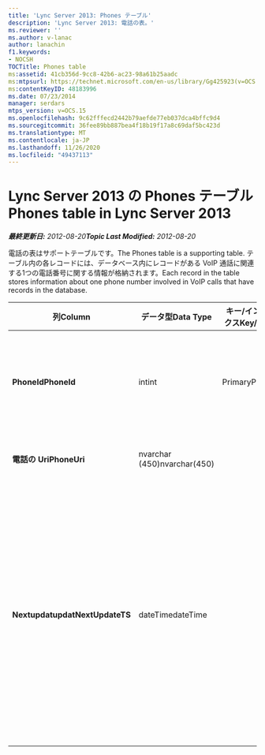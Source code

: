 ```yaml
---
title: 'Lync Server 2013: Phones テーブル'
description: 'Lync Server 2013: 電話の表。'
ms.reviewer: ''
ms.author: v-lanac
author: lanachin
f1.keywords:
- NOCSH
TOCTitle: Phones table
ms:assetid: 41cb356d-9cc8-42b6-ac23-98a61b25aadc
ms:mtpsurl: https://technet.microsoft.com/en-us/library/Gg425923(v=OCS.15)
ms:contentKeyID: 48183996
ms.date: 07/23/2014
manager: serdars
mtps_version: v=OCS.15
ms.openlocfilehash: 9c62fffecd2442b79aefde77eb037dca4bffc9d4
ms.sourcegitcommit: 36fee89bb887bea4f18b19f17a8c69daf5bc423d
ms.translationtype: MT
ms.contentlocale: ja-JP
ms.lasthandoff: 11/26/2020
ms.locfileid: "49437113"
---
```

# <a name="phones-table-in-lync-server-2013"></a><span data-ttu-id="eba1b-103">Lync Server 2013 の Phones テーブル</span><span class="sxs-lookup"><span data-stu-id="eba1b-103">Phones table in Lync Server 2013</span></span>

<div data-xmlns="http://www.w3.org/1999/xhtml">

<div class="topic" data-xmlns="http://www.w3.org/1999/xhtml" data-msxsl="urn:schemas-microsoft-com:xslt" data-cs="https://msdn.microsoft.com/">

<div data-asp="https://msdn2.microsoft.com/asp">



</div>

<div id="mainSection">

<div id="mainBody"><span data-ttu-id="eba1b-104">

<span> </span></span><span class="sxs-lookup"><span data-stu-id="eba1b-104">

<span> </span></span></span>

<span data-ttu-id="eba1b-105">_**最終更新日:** 2012-08-20_</span><span class="sxs-lookup"><span data-stu-id="eba1b-105">_**Topic Last Modified:** 2012-08-20_</span></span>

<span data-ttu-id="eba1b-106">電話の表はサポートテーブルです。</span><span class="sxs-lookup"><span data-stu-id="eba1b-106">The Phones table is a supporting table.</span></span> <span data-ttu-id="eba1b-107">テーブル内の各レコードには、データベース内にレコードがある VoIP 通話に関連する1つの電話番号に関する情報が格納されます。</span><span class="sxs-lookup"><span data-stu-id="eba1b-107">Each record in the table stores information about one phone number involved in VoIP calls that have records in the database.</span></span>


<table>
<colgroup>
<col style="width: 25%" />
<col style="width: 25%" />
<col style="width: 25%" />
<col style="width: 25%" />
</colgroup>
<thead>
<tr class="header">
<th><span data-ttu-id="eba1b-108">列</span><span class="sxs-lookup"><span data-stu-id="eba1b-108">Column</span></span></th>
<th><span data-ttu-id="eba1b-109">データ型</span><span class="sxs-lookup"><span data-stu-id="eba1b-109">Data Type</span></span></th>
<th><span data-ttu-id="eba1b-110">キー/インデックス</span><span class="sxs-lookup"><span data-stu-id="eba1b-110">Key/Index</span></span></th>
<th><span data-ttu-id="eba1b-111">詳細</span><span class="sxs-lookup"><span data-stu-id="eba1b-111">Details</span></span></th>
</tr>
</thead>
<tbody>
<tr class="odd">
<td><p><span data-ttu-id="eba1b-112"><strong>PhoneId</strong></span><span class="sxs-lookup"><span data-stu-id="eba1b-112"><strong>PhoneId</strong></span></span></p></td>
<td><p><span data-ttu-id="eba1b-113">int</span><span class="sxs-lookup"><span data-stu-id="eba1b-113">int</span></span></p></td>
<td><p><span data-ttu-id="eba1b-114">Primary</span><span class="sxs-lookup"><span data-stu-id="eba1b-114">Primary</span></span></p></td>
<td><p><span data-ttu-id="eba1b-115">この電話を識別する一意の番号。</span><span class="sxs-lookup"><span data-stu-id="eba1b-115">Unique number identifying this phone.</span></span></p></td>
</tr>
<tr class="even">
<td><p><span data-ttu-id="eba1b-116"><strong>電話の Uri</strong></span><span class="sxs-lookup"><span data-stu-id="eba1b-116"><strong>PhoneUri</strong></span></span></p></td>
<td><p><span data-ttu-id="eba1b-117">nvarchar (450)</span><span class="sxs-lookup"><span data-stu-id="eba1b-117">nvarchar(450)</span></span></p></td>
<td><p> </p></td>
<td><p><span data-ttu-id="eba1b-118">電話番号。</span><span class="sxs-lookup"><span data-stu-id="eba1b-118">Phone number.</span></span></p></td>
</tr>
<tr class="odd">
<td><p><span data-ttu-id="eba1b-119"><strong>Nextupdatupdat</strong></span><span class="sxs-lookup"><span data-stu-id="eba1b-119"><strong>NextUpdateTS</strong></span></span></p></td>
<td><p><span data-ttu-id="eba1b-120">dateTime</span><span class="sxs-lookup"><span data-stu-id="eba1b-120">dateTime</span></span></p></td>
<td></td>
<td><p><span data-ttu-id="eba1b-121">タイムスタンプ (内部使用のみ)。</span><span class="sxs-lookup"><span data-stu-id="eba1b-121">Time stamp (for internal use only).</span></span></p>
<p><span data-ttu-id="eba1b-122">このフィールドは、Microsoft Lync Server 2013 で導入されました。</span><span class="sxs-lookup"><span data-stu-id="eba1b-122">This field was introduced in Microsoft Lync Server 2013.</span></span></p></td>
</tr>
</tbody>
</table><span data-ttu-id="eba1b-123">


</div>

<span> </span>

</div>

</div>

</span><span class="sxs-lookup"><span data-stu-id="eba1b-123">


</div>

<span> </span>

</div>

</div>

</span></span></div>

